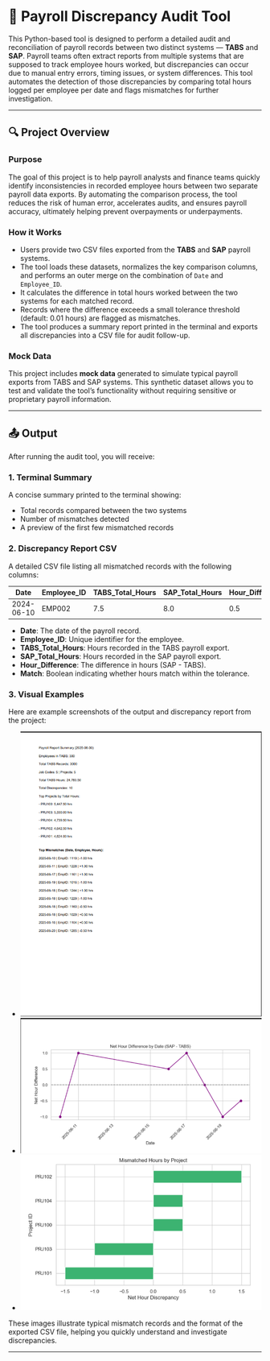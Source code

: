 # 🧾 Payroll Discrepancy Audit Tool

This Python-based tool is designed to perform a detailed audit and reconciliation of payroll records between two distinct systems — **TABS** and **SAP**. Payroll teams often extract reports from multiple systems that are supposed to track employee hours worked, but discrepancies can occur due to manual entry errors, timing issues, or system differences. This tool automates the detection of those discrepancies by comparing total hours logged per employee per date and flags mismatches for further investigation.

---

## 🔍 Project Overview

### Purpose

The goal of this project is to help payroll analysts and finance teams quickly identify inconsistencies in recorded employee hours between two separate payroll data exports. By automating the comparison process, the tool reduces the risk of human error, accelerates audits, and ensures payroll accuracy, ultimately helping prevent overpayments or underpayments.

### How it Works

- Users provide two CSV files exported from the **TABS** and **SAP** payroll systems.
- The tool loads these datasets, normalizes the key comparison columns, and performs an outer merge on the combination of `Date` and `Employee_ID`.
- It calculates the difference in total hours worked between the two systems for each matched record.
- Records where the difference exceeds a small tolerance threshold (default: 0.01 hours) are flagged as mismatches.
- The tool produces a summary report printed in the terminal and exports all discrepancies into a CSV file for audit follow-up.

### Mock Data

This project includes **mock data** generated to simulate typical payroll exports from TABS and SAP systems. This synthetic dataset allows you to test and validate the tool’s functionality without requiring sensitive or proprietary payroll information.

---

## 📤 Output

After running the audit tool, you will receive:

### 1. Terminal Summary

A concise summary printed to the terminal showing:

- Total records compared between the two systems
- Number of mismatches detected
- A preview of the first few mismatched records

### 2. Discrepancy Report CSV

A detailed CSV file listing all mismatched records with the following columns:

| Date       | Employee_ID | TABS_Total_Hours | SAP_Total_Hours | Hour_Difference | Match  |
|------------|-------------|------------------|-----------------|-----------------|--------|
| 2024-06-10 | EMP002      | 7.5              | 8.0             | 0.5             | False  |

- **Date**: The date of the payroll record.
- **Employee_ID**: Unique identifier for the employee.
- **TABS_Total_Hours**: Hours recorded in the TABS payroll export.
- **SAP_Total_Hours**: Hours recorded in the SAP payroll export.
- **Hour_Difference**: The difference in hours (SAP - TABS).
- **Match**: Boolean indicating whether hours match within the tolerance.

### 3. Visual Examples

Here are example screenshots of the output and discrepancy report from the project:

- ![Report Output Example 1](https://github.com/SYSTM-JFill/PayrollDiscrepancyDetection/blob/main/Payroll_Detection/Report_Output_Example1.png)
- ![Report Output Example 2](https://github.com/SYSTM-JFill/PayrollDiscrepancyDetection/blob/main/Payroll_Detection/Report_Output_Example2.png)
- ![Report Output Example 3](https://github.com/SYSTM-JFill/PayrollDiscrepancyDetection/blob/main/Payroll_Detection/Report_Output_Example3.png)

These images illustrate typical mismatch records and the format of the exported CSV file, helping you quickly understand and investigate discrepancies.

---

